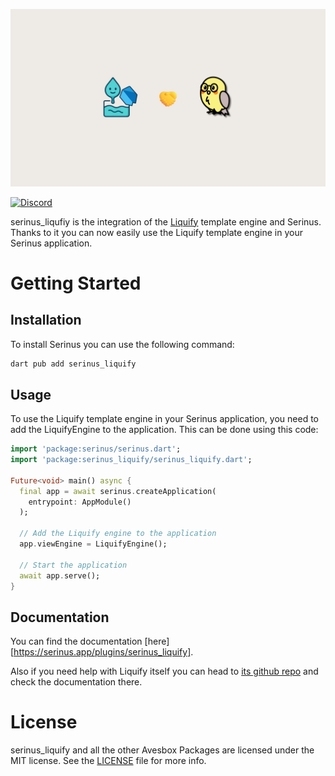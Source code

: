 ![Serinus Banner](https://raw.githubusercontent.com/avesbox/serinus_liquify/main/assets/serinus_liquify.png)

[![Discord](https://img.shields.io/discord/1099781506978807919?logo=discord&logoColor=white)](https://discord.gg/FPwH2fEUVF)

serinus_liqufiy is the integration of the [Liquify](https://github.com/kingwill101/liquify) template engine and Serinus. Thanks to it you can now easily use the Liquify template engine in your Serinus application.

# Getting Started

## Installation

To install Serinus you can use the following command:

```bash
dart pub add serinus_liquify
```

## Usage

To use the Liquify template engine in your Serinus application, you need to add the LiquifyEngine to the application. This can be done using this code:

```dart
import 'package:serinus/serinus.dart';
import 'package:serinus_liquify/serinus_liquify.dart';

Future<void> main() async {
  final app = await serinus.createApplication(
    entrypoint: AppModule()
  );

  // Add the Liquify engine to the application
  app.viewEngine = LiquifyEngine();

  // Start the application
  await app.serve();
}
```

## Documentation

You can find the documentation [here][https://serinus.app/plugins/serinus_liquify].

Also if you need help with Liquify itself you can head to [its github repo](https://github.com/kingwill101/liquify) and check the documentation there.

# License

serinus_liquify and all the other Avesbox Packages are licensed under the MIT license. See the [LICENSE](LICENSE) file for more info.
